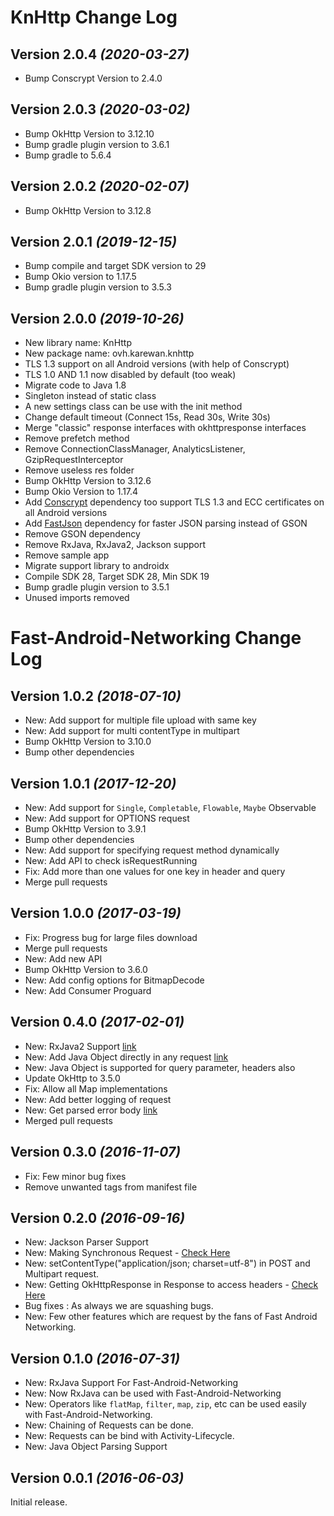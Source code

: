 KnHttp Change Log
==========

Version 2.0.4 *(2020-03-27)*
----------------------------

 * Bump Conscrypt Version to 2.4.0

Version 2.0.3 *(2020-03-02)*
----------------------------

 * Bump OkHttp Version to 3.12.10
 * Bump gradle plugin version to 3.6.1
 * Bump gradle to 5.6.4

Version 2.0.2 *(2020-02-07)*
----------------------------

 * Bump OkHttp Version to 3.12.8

Version 2.0.1 *(2019-12-15)*
----------------------------

 * Bump compile and target SDK version to 29
 * Bump Okio version to 1.17.5
 * Bump gradle plugin version to 3.5.3

Version 2.0.0 *(2019-10-26)*
----------------------------

 * New library name: KnHttp
 * New package name: ovh.karewan.knhttp
 * TLS 1.3 support on all Android versions (with help of Conscrypt)
 * TLS 1.0 AND 1.1 now disabled by default (too weak)
 * Migrate code to Java 1.8
 * Singleton instead of static class
 * A new settings class can be use with the init method
 * Change default timeout (Connect 15s, Read 30s, Write 30s)
 * Merge "classic" response interfaces with okhttpresponse interfaces
 * Remove prefetch method
 * Remove ConnectionClassManager, AnalyticsListener, GzipRequestInterceptor
 * Remove useless res folder
 * Bump OkHttp Version to 3.12.6
 * Bump Okio Version to 1.17.4
 * Add [Conscrypt](https://github.com/google/conscrypt) dependency too support TLS 1.3 and ECC certificates on all Android versions
 * Add [FastJson](https://github.com/alibaba/fastjson) dependency for faster JSON parsing instead of GSON
 * Remove GSON dependency
 * Remove RxJava, RxJava2, Jackson support
 * Remove sample app
 * Migrate support library to androidx
 * Compile SDK 28, Target SDK 28, Min SDK 19
 * Bump gradle plugin version to 3.5.1
 * Unused imports removed

Fast-Android-Networking Change Log
==========

Version 1.0.2 *(2018-07-10)*
----------------------------

 * New: Add support for multiple file upload with same key
 * New: Add support for multi contentType in multipart
 * Bump OkHttp Version to 3.10.0
 * Bump other dependencies


Version 1.0.1 *(2017-12-20)*
----------------------------

 * New: Add support for `Single`, `Completable`, `Flowable`, `Maybe` Observable
 * New: Add support for OPTIONS request
 * Bump OkHttp Version to 3.9.1
 * Bump other dependencies
 * New: Add support for specifying request method dynamically
 * New: Add API to check isRequestRunning
 * Fix: Add more than one values for one key in header and query
 * Merge pull requests


Version 1.0.0 *(2017-03-19)*
----------------------------

 * Fix: Progress bug for large files download
 * Merge pull requests
 * New: Add new API
 * Bump OkHttp Version to 3.6.0
 * New: Add config options for BitmapDecode
 * New: Add Consumer Proguard


Version 0.4.0 *(2017-02-01)*
----------------------------

 * New: RxJava2 Support [link](https://amitshekhariitbhu.github.io/Fast-Android-Networking/rxjava2_support.html)
 * New: Add Java Object directly in any request [link](https://amitshekhariitbhu.github.io/Fast-Android-Networking/post_request.html)
 * New: Java Object is supported for query parameter, headers also
 * Update OkHttp to 3.5.0
 * Fix: Allow all Map implementations
 * New: Add better logging of request
 * New: Get parsed error body [link](https://amitshekhariitbhu.github.io/Fast-Android-Networking/error_code_handling.html)
 * Merged pull requests


Version 0.3.0 *(2016-11-07)*
----------------------------

 * Fix: Few minor bug fixes
 * Remove unwanted tags from manifest file


Version 0.2.0 *(2016-09-16)*
----------------------------

* New: Jackson Parser Support
* New: Making Synchronous Request - [Check Here](https://amitshekhariitbhu.github.io/Fast-Android-Networking/synchronous_request.html)
* New: setContentType("application/json; charset=utf-8") in POST and Multipart request.
* New: Getting OkHttpResponse in Response to access headers - [Check Here](https://amitshekhariitbhu.github.io/Fast-Android-Networking/getting_okhttpresponse.html)
* Bug fixes : As always we are squashing bugs.
* New: Few other features which are request by the fans of Fast Android Networking.


Version 0.1.0 *(2016-07-31)*
----------------------------

 * New: RxJava Support For Fast-Android-Networking
 * New: Now RxJava can be used with Fast-Android-Networking
 * New: Operators like `flatMap`, `filter`, `map`, `zip`, etc can be used easily with Fast-Android-Networking.
 * New: Chaining of Requests can be done.
 * New: Requests can be bind with Activity-Lifecycle.
 * New: Java Object Parsing Support


Version 0.0.1 *(2016-06-03)*
----------------------------

Initial release.
